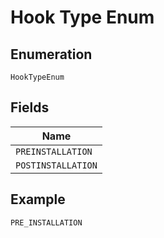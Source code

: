 
# Hook Type Enum

## Enumeration

`HookTypeEnum`

## Fields

| Name |
|  --- |
| `PREINSTALLATION` |
| `POSTINSTALLATION` |

## Example

```
PRE_INSTALLATION
```

